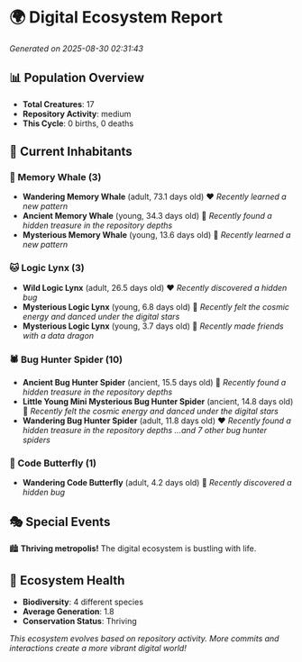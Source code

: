 # 🌍 Digital Ecosystem Report
*Generated on 2025-08-30 02:31:43*

## 📊 Population Overview
- **Total Creatures**: 17
- **Repository Activity**: medium
- **This Cycle**: 0 births, 0 deaths

## 👥 Current Inhabitants

### 🐋 Memory Whale (3)
- **Wandering Memory Whale** (adult, 73.1 days old) ❤️
  *Recently learned a new pattern*
- **Ancient Memory Whale** (young, 34.3 days old) 💛
  *Recently found a hidden treasure in the repository depths*
- **Mysterious Memory Whale** (young, 13.6 days old) 💚
  *Recently learned a new pattern*

### 🐱 Logic Lynx (3)
- **Wild Logic Lynx** (adult, 26.5 days old) ❤️
  *Recently discovered a hidden bug*
- **Mysterious Logic Lynx** (young, 6.8 days old) 💚
  *Recently felt the cosmic energy and danced under the digital stars*
- **Mysterious Logic Lynx** (young, 3.7 days old) 💚
  *Recently made friends with a data dragon*

### 🕷️ Bug Hunter Spider (10)
- **Ancient Bug Hunter Spider** (ancient, 15.5 days old) 💛
  *Recently found a hidden treasure in the repository depths*
- **Little Young Mini Mysterious Bug Hunter Spider** (ancient, 14.8 days old) 💚
  *Recently felt the cosmic energy and danced under the digital stars*
- **Wandering Bug Hunter Spider** (adult, 11.8 days old) ❤️
  *Recently found a hidden treasure in the repository depths*
  *...and 7 other bug hunter spiders*

### 🦋 Code Butterfly (1)
- **Wandering Code Butterfly** (adult, 4.2 days old) 💚
  *Recently discovered a hidden bug*

## 🎭 Special Events

🏙️ **Thriving metropolis!** The digital ecosystem is bustling with life.

## 🔬 Ecosystem Health
- **Biodiversity**: 4 different species
- **Average Generation**: 1.8
- **Conservation Status**: Thriving

*This ecosystem evolves based on repository activity. More commits and interactions create a more vibrant digital world!*